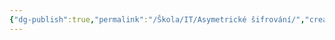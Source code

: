 ```yaml
---
{"dg-publish":true,"permalink":"/Škola/IT/Asymetrické šifrování/","created":"2023-12-18T16:28:48.292+01:00","updated":"2024-03-13T18:07:46.017+01:00"}
---
```


